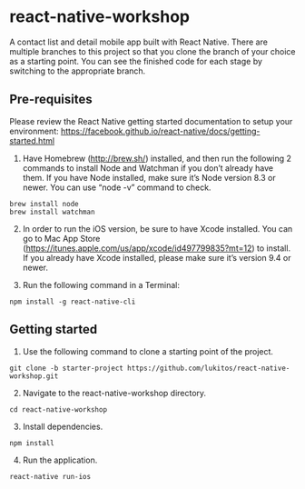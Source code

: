 # react-native-workshop
A contact list and detail mobile app built with React Native. There are multiple branches to this project so that you clone the branch of your choice as a starting point. You can see the finished code for each stage by switching to the appropriate branch.

## Pre-requisites

Please review the React Native getting started documentation to setup your environment: 
https://facebook.github.io/react-native/docs/getting-started.html

1. Have Homebrew (http://brew.sh/) installed, and then run the following 2 commands to install Node and Watchman if you don’t already have them. If you have Node installed, make sure it’s Node version 8.3 or newer. You can use “node -v” command to check.

```
brew install node
brew install watchman
```

2. In order to run the iOS version, be sure to have Xcode installed. You can go to Mac App Store (https://itunes.apple.com/us/app/xcode/id497799835?mt=12) to install. If you already have Xcode installed, please make sure it’s version 9.4 or newer.

3. Run the following command in a Terminal:

`npm install -g react-native-cli`

## Getting started

1. Use the following command to clone a starting point of the project.

`git clone -b starter-project https://github.com/lukitos/react-native-workshop.git`

2. Navigate to the react-native-workshop directory.

`cd react-native-workshop`

3. Install dependencies.

`npm install`

4. Run the application.

`react-native run-ios`
